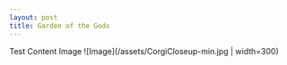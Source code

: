 ```yaml
---
layout: post
title: Garden of the Gods
---
```


Test Content
Image
![Image](/assets/CorgiCloseup-min.jpg | width=300)
